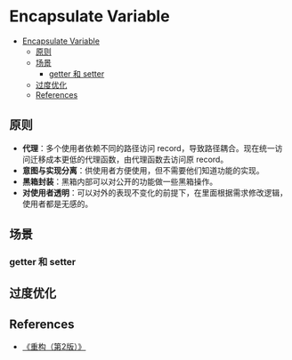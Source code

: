 # Encapsulate Variable


<!-- TOC -->

- [Encapsulate Variable](#encapsulate-variable)
    - [原则](#原则)
    - [场景](#场景)
        - [getter 和 setter](#getter-和-setter)
    - [过度优化](#过度优化)
    - [References](#references)

<!-- /TOC -->


## 原则
* **代理**：多个使用者依赖不同的路径访问 record，导致路径耦合。现在统一访问迁移成本更低的代理函数，由代理函数去访问原 record。
* **意图与实现分离**：供使用者方便使用，但不需要他们知道功能的实现。
* **黑箱封装**：黑箱内部可以对公开的功能做一些黑箱操作。
* **对使用者透明**：可以对外的表现不变化的前提下，在里面根据需求修改逻辑，使用者都是无感的。


## 场景
### getter 和 setter


## 过度优化


## References
* [《重构（第2版）》](https://book.douban.com/subject/33400354/)
